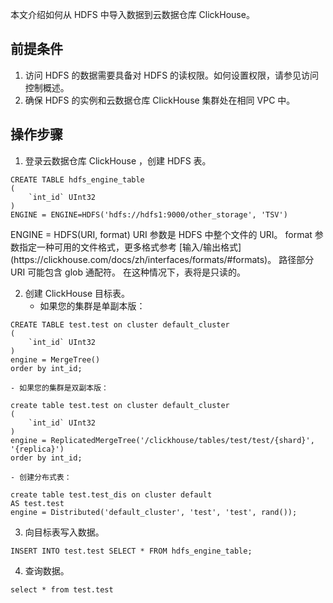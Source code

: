 本文介绍如何从 HDFS 中导入数据到云数据仓库 ClickHouse。

## 前提条件
1. 访问 HDFS 的数据需要具备对 HDFS 的读权限。如何设置权限，请参见访问控制概述。
2. 确保 HDFS 的实例和云数据仓库 ClickHouse 集群处在相同 VPC 中。

## 操作步骤
1. 登录云数据仓库 ClickHouse ，创建 HDFS 表。
```
CREATE TABLE hdfs_engine_table
(
    `int_id` UInt32
)
ENGINE = ENGINE=HDFS('hdfs://hdfs1:9000/other_storage', 'TSV')
```
<dx-alert infotype="explain" title="参考">
ENGINE = HDFS(URI, format)
URI 参数是 HDFS 中整个文件的 URI。 format 参数指定一种可用的文件格式，更多格式参考 [输入/输出格式](https://clickhouse.com/docs/zh/interfaces/formats/#formats)。 路径部分 URI 可能包含 glob 通配符。 在这种情况下，表将是只读的。
</dx-alert>



2. 创建 ClickHouse 目标表。
	- 如果您的集群是单副本版：
```
CREATE TABLE test.test on cluster default_cluster
(
    `int_id` UInt32
)
engine = MergeTree()
order by int_id;
```
	- 如果您的集群是双副本版：
```
create table test.test on cluster default_cluster
(
    `int_id` UInt32
)
engine = ReplicatedMergeTree('/clickhouse/tables/test/test/{shard}', '{replica}')
order by int_id;
```
	- 创建分布式表：
```
create table test.test_dis on cluster default
AS test.test
engine = Distributed('default_cluster', 'test', 'test', rand());
```
3. 向目标表写入数据。
```
INSERT INTO test.test SELECT * FROM hdfs_engine_table;
```
4. 查询数据。
```
select * from test.test
```

